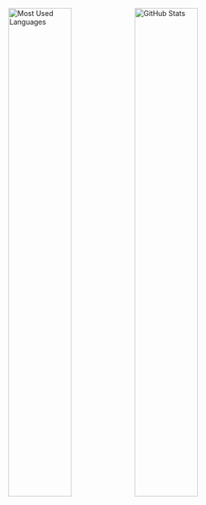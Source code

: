 <img src="https://github-readme-stats.vercel.app/api/top-langs/?username=mu-ruU1&layout=compact&langs_count=10&theme=dracula&hide_border=true" width="50%" alt="Most Used Languages" title="Most Used Languages"><img src="https://github-readme-stats-muruu1.vercel.app/api?username=mu-ruU1&count_private=true&show=reviews,prs_merged,prs_merged_percentage" width="50%" alt="GitHub Stats" title="GitHub Stats">
